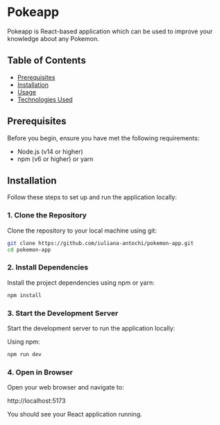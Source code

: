 
# Pokeapp

Pokeapp is React-based application which can be used to improve your knowledge about any Pokemon. 

## Table of Contents

- [Prerequisites](#prerequisites)
- [Installation](#installation)
- [Usage](#usage)
- [Technologies Used](#technologies-used)

## Prerequisites

Before you begin, ensure you have met the following requirements:

- Node.js (v14 or higher)
- npm (v6 or higher) or yarn

## Installation

Follow these steps to set up and run the application locally:

### 1. Clone the Repository

Clone the repository to your local machine using git:

```bash
git clone https://github.com/iuliana-antochi/pokemon-app.git
cd pokemon-app
```

### 2. Install Dependencies
Install the project dependencies using npm or yarn:

```bash
npm install
```

### 3. Start the Development Server

Start the development server to run the application locally:

Using npm:

```bash
npm run dev
```

### 4. Open in Browser

Open your web browser and navigate to:

http://localhost:5173

You should see your React application running.

